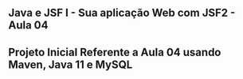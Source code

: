 ## Java e JSF I - Sua aplicação Web com JSF2 - Aula 04

## Projeto Inicial Referente a Aula 04 usando Maven, Java 11 e MySQL
 
